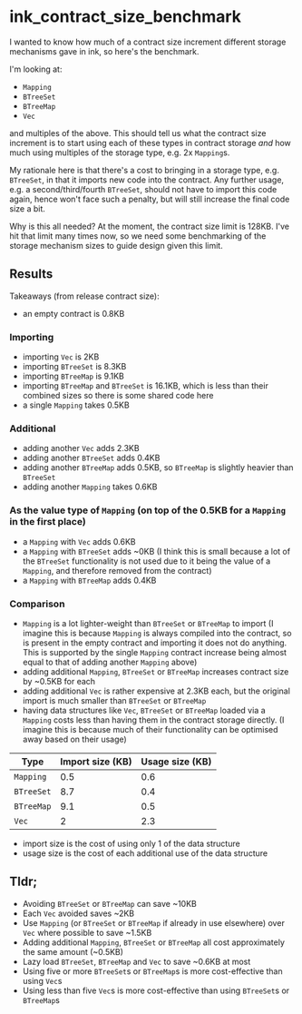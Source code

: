 # ink_contract_size_benchmark
I wanted to know how much of a contract size increment different storage mechanisms gave in ink, so here's the benchmark.

I'm looking at:
- `Mapping`
- `BTreeSet`
- `BTreeMap`
- `Vec`

and multiples of the above. This should tell us what the contract size increment is to start using each of these types in contract storage *and* how much using multiples of the storage type, e.g. 2x `Mapping`s.

My rationale here is that there's a cost to bringing in a storage type, e.g. `BTreeSet`, in that it imports new code into the contract. Any further usage, e.g. a second/third/fourth `BTreeSet`, should not have to import this code again, hence won't face such a penalty, but will still increase the final code size a bit.

Why is this all needed? At the moment, the contract size limit is 128KB. I've hit that limit many times now, so we need some benchmarking of the storage mechanism sizes to guide design given this limit.

## Results
Takeaways (from release contract size):
- an empty contract is 0.8KB

### Importing
- importing `Vec` is 2KB
- importing `BTreeSet` is 8.3KB
- importing `BTreeMap` is 9.1KB
- importing `BTreeMap` and `BTreeSet` is 16.1KB, which is less than their combined sizes so there is some shared code here
- a single `Mapping` takes 0.5KB

### Additional
- adding another `Vec` adds 2.3KB
- adding another `BTreeSet` adds 0.4KB
- adding another `BTreeMap` adds 0.5KB, so `BTreeMap` is slightly heavier than `BTreeSet`
- adding another `Mapping` takes 0.6KB

### As the value type of `Mapping` (on top of the 0.5KB for a `Mapping` in the first place)
- a `Mapping` with `Vec` adds 0.6KB
- a `Mapping` with `BTreeSet` adds ~0KB (I think this is small because a lot of the `BTreeSet` functionality is not used due to it being the value of a `Mapping`, and therefore removed from the contract)
- a `Mapping` with `BTreeMap` adds 0.4KB

### Comparison
- `Mapping` is a lot lighter-weight than `BTreeSet` or `BTreeMap` to import (I imagine this is because `Mapping` is always compiled into the contract, so is present in the empty contract and importing it does not do anything. This is supported by the single `Mapping` contract increase being almost equal to that of adding another `Mapping` above)
- adding additional `Mapping`, `BTreeSet` or `BTreeMap` increases contract size by ~0.5KB for each
- adding additional `Vec` is rather expensive at 2.3KB each, but the original import is much smaller than `BTreeSet` or `BTreeMap`
- having data structures like `Vec`, `BTreeSet` or `BTreeMap` loaded via a `Mapping` costs less than having them in the contract storage directly. (I imagine this is because much of their functionality can be optimised away based on their usage)

|Type|Import size (KB)|Usage size (KB)|
|---|---|---|
|`Mapping`|0.5|0.6|
|`BTreeSet`|8.7|0.4|
|`BTreeMap`|9.1|0.5|
|`Vec`|2|2.3|
* import size is the cost of using only 1 of the data structure
* usage size is the cost of each additional use of the data structure


## Tldr;
- Avoiding `BTreeSet` or `BTreeMap` can save ~10KB
- Each `Vec` avoided saves ~2KB
- Use `Mapping` (or `BTreeSet` or `BTreeMap` if already in use elsewhere) over `Vec` where possible to save ~1.5KB
- Adding additional `Mapping`, `BTreeSet` or `BTreeMap` all cost approximately the same amount (~0.5KB)
- Lazy load `BTreeSet`, `BTreeMap` and `Vec` to save ~0.6KB at most
- Using five or more `BTreeSet`s or `BTreeMap`s is more cost-effective than using `Vec`s
- Using less than five `Vec`s is more cost-effective than using `BTreeSet`s or `BTreeMap`s